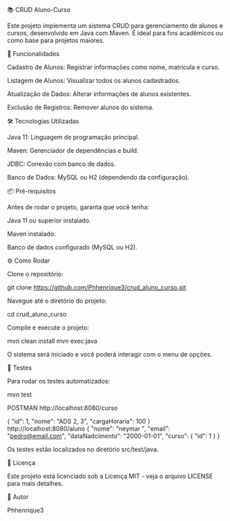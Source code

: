 📚 CRUD Aluno-Curso

Este projeto implementa um sistema CRUD para gerenciamento de alunos e cursos, desenvolvido em Java com Maven. É ideal para fins acadêmicos ou como base para projetos maiores.

🚀 Funcionalidades

Cadastro de Alunos: Registrar informações como nome, matrícula e curso.

Listagem de Alunos: Visualizar todos os alunos cadastrados.

Atualização de Dados: Alterar informações de alunos existentes.

Exclusão de Registros: Remover alunos do sistema.

🛠️ Tecnologias Utilizadas

Java 11: Linguagem de programação principal.

Maven: Gerenciador de dependências e build.

JDBC: Conexão com banco de dados.

Banco de Dados: MySQL ou H2 (dependendo da configuração).

📦 Pré-requisitos

Antes de rodar o projeto, garanta que você tenha:

Java 11 ou superior instalado.

Maven instalado.

Banco de dados configurado (MySQL ou H2).

⚙️ Como Rodar

Clone o repositório:

git clone https://github.com/Phhenrique3/crud_aluno_curso.git


Navegue até o diretório do projeto:

cd crud_aluno_curso


Compile e execute o projeto:

mvn clean install
mvn exec:java



O sistema será iniciado e você poderá interagir com o menu de opções.

🧪 Testes

Para rodar os testes automatizados:

mvn test


POSTMAN 
http://localhost:8080/curso

{
    "id": 1,
    "nome": "ADS 2, 3",
    "cargaHoraria": 100
}
http://localhost:8080/aluno
{
  "nome": "neymar  ",
  "email": "pedro@email.com",
  "dataNadcimento": "2000-01-01",
  "curso": {
    "id": 1
  }
}


Os testes estão localizados no diretório src/test/java.

📄 Licença

Este projeto está licenciado sob a Licença MIT - veja o arquivo LICENSE
para mais detalhes.

👤 Autor

Phhenrique3


